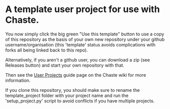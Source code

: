 # A template user project for use with Chaste.

You now simply click the big green "Use this template" button to use a copy of this repository as the basis of your own new repository under your github username/organisation (this 'template' status avoids complications with forks all being linked back to this repo).

Alternatively, if you aren't a github user, you can download a zip (see Releases button) and start your own repository with that.

Then see the [User Projects](https://chaste.cs.ox.ac.uk/trac/wiki/ChasteGuides/UserProjects) guide page on the Chaste wiki for more information.

If you clone this repository, you should make sure to rename the template_project folder with your project name and run the 'setup_project.py' script to avoid conflicts if you have multiple projects.
